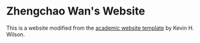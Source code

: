 # Zhengchao Wan's Website

This is a website modified from the [academic website template](https://github.com/khwilson/kevinhayeswilson.com) by Kevin H. Wilson.

